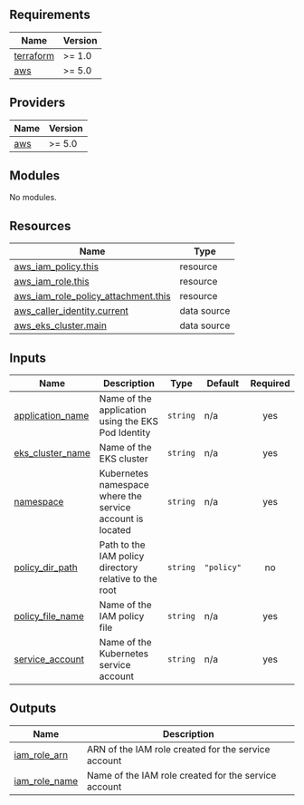 <!-- BEGIN_TF_DOCS -->
## Requirements

| Name | Version |
|------|---------|
| <a name="requirement_terraform"></a> [terraform](#requirement\_terraform) | >= 1.0 |
| <a name="requirement_aws"></a> [aws](#requirement\_aws) | >= 5.0 |

## Providers

| Name | Version |
|------|---------|
| <a name="provider_aws"></a> [aws](#provider\_aws) | >= 5.0 |

## Modules

No modules.

## Resources

| Name | Type |
|------|------|
| [aws_iam_policy.this](https://registry.terraform.io/providers/hashicorp/aws/latest/docs/resources/iam_policy) | resource |
| [aws_iam_role.this](https://registry.terraform.io/providers/hashicorp/aws/latest/docs/resources/iam_role) | resource |
| [aws_iam_role_policy_attachment.this](https://registry.terraform.io/providers/hashicorp/aws/latest/docs/resources/iam_role_policy_attachment) | resource |
| [aws_caller_identity.current](https://registry.terraform.io/providers/hashicorp/aws/latest/docs/data-sources/caller_identity) | data source |
| [aws_eks_cluster.main](https://registry.terraform.io/providers/hashicorp/aws/latest/docs/data-sources/eks_cluster) | data source |

## Inputs

| Name | Description | Type | Default | Required |
|------|-------------|------|---------|:--------:|
| <a name="input_application_name"></a> [application\_name](#input\_application\_name) | Name of the application using the EKS Pod Identity | `string` | n/a | yes |
| <a name="input_eks_cluster_name"></a> [eks\_cluster\_name](#input\_eks\_cluster\_name) | Name of the EKS cluster | `string` | n/a | yes |
| <a name="input_namespace"></a> [namespace](#input\_namespace) | Kubernetes namespace where the service account is located | `string` | n/a | yes |
| <a name="input_policy_dir_path"></a> [policy\_dir\_path](#input\_policy\_dir\_path) | Path to the IAM policy directory relative to the root | `string` | `"policy"` | no |
| <a name="input_policy_file_name"></a> [policy\_file\_name](#input\_policy\_file\_name) | Name of the IAM policy file | `string` | n/a | yes |
| <a name="input_service_account"></a> [service\_account](#input\_service\_account) | Name of the Kubernetes service account | `string` | n/a | yes |

## Outputs

| Name | Description |
|------|-------------|
| <a name="output_iam_role_arn"></a> [iam\_role\_arn](#output\_iam\_role\_arn) | ARN of the IAM role created for the service account |
| <a name="output_iam_role_name"></a> [iam\_role\_name](#output\_iam\_role\_name) | Name of the IAM role created for the service account |
<!-- END_TF_DOCS -->
